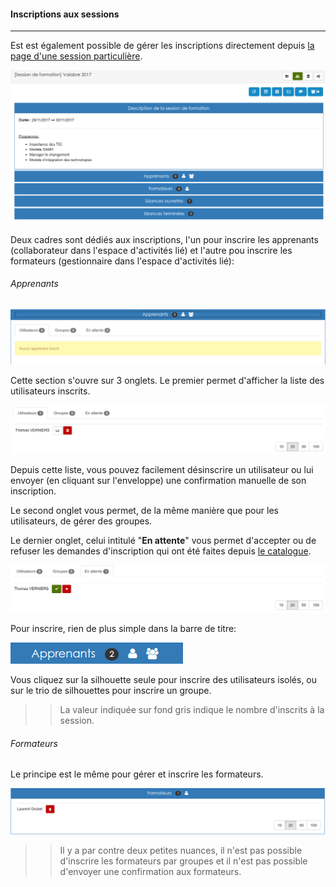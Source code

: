 #### Inscriptions aux sessions
---
Est est également possible de gérer les inscriptions directement depuis [la page d'une session particulière](admin-sessions.md).

![](images/cursus-fig107.png)

Deux cadres sont dédiés aux inscriptions, l'un pour inscrire les apprenants (collaborateur dans l'espace d'activités lié) et l'autre pou inscrire les formateurs (gestionnaire dans l'espace d'activités lié): 

###### Apprenants
![](images/cursus-fig109.png)

Cette section s'ouvre sur 3 onglets. Le premier permet d'afficher la liste des utilisateurs inscrits.

![](images/cursus-fig110.png)

Depuis cette liste, vous pouvez facilement désinscrire un utilisateur ou lui envoyer (en cliquant sur l'enveloppe) une confirmation manuelle de son inscription.

Le second onglet vous permet, de la même manière que pour les utilisateurs, de gérer des groupes.

Le dernier onglet, celui intitulé "**En attente**" vous permet d'accepter ou de refuser les demandes d'inscription qui ont été faites depuis [le catalogue](widget-formationslisting.md). 

![](images/cursus-fig112.png)

Pour inscrire, rien de plus simple dans la barre de titre:

![](images/cursus-fig113.png)

Vous cliquez sur la silhouette seule pour inscrire des utilisateurs isolés, ou sur le trio de silhouettes pour inscrire un groupe.

>> La valeur indiquée sur fond gris indique le nombre d'inscrits à la session.

###### Formateurs

Le principe est le même pour gérer et inscrire les formateurs. 

![](images/cursus-fig111.png)

>>Il y a par contre deux petites nuances, il n'est pas possible d'inscrire les formateurs par groupes et il n'est pas possible d'envoyer une confirmation aux formateurs. 

